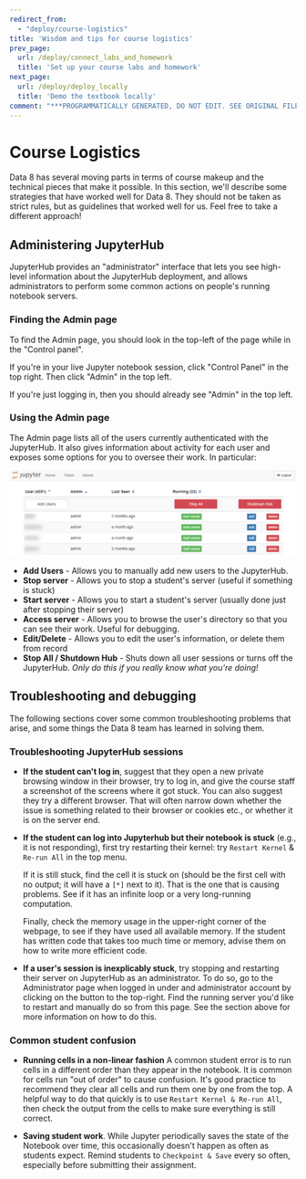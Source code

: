 ```yaml
---
redirect_from:
  - "deploy/course-logistics"
title: 'Wisdom and tips for course logistics'
prev_page:
  url: /deploy/connect_labs_and_homework
  title: 'Set up your course labs and homework'
next_page:
  url: /deploy/deploy_locally
  title: 'Demo the textbook locally'
comment: "***PROGRAMMATICALLY GENERATED, DO NOT EDIT. SEE ORIGINAL FILES IN /content***"
---
```

# Course Logistics

Data 8 has several moving parts in terms of course makeup and the
technical pieces that make it possible. In this section, we'll describe
some strategies that have worked well for Data 8. They should not be
taken as strict rules, but as guidelines that worked well for us. Feel
free to take a different approach!

## Administering JupyterHub

JupyterHub provides an "administrator" interface that lets you see high-level
information about the JupyterHub deployment, and allows administrators
to perform some common actions on people's running notebook servers.

### Finding the Admin page

To find the Admin page, you should look in the top-left of the page while
in the "Control panel".

If you're in your live Jupyter notebook session, click "Control Panel" in the
top right. Then click "Admin" in the top left.

If you're just logging in, then you should already see "Admin" in the top
left.

### Using the Admin page

The Admin page lists all of the users currently authenticated with the
JupyterHub. It also gives information about activity for each user and
exposes some options for you to oversee their work. In particular:

![Admin page](images/admin_page.png)

* **Add Users** - Allows you to manually add new users to the JupyterHub.
* **Stop server** - Allows you to stop a student's server (useful if something is stuck)
* **Start server** - Allows you to start a student's server (usually done just after stopping their server)
* **Access server** - Allows you to browse the user's directory so that you can see their work. Useful for debugging.
* **Edit/Delete** - Allows you to edit the user's information, or delete them from record
* **Stop All / Shutdown Hub** - Shuts down all user sessions or turns off the JupyterHub. *Only do this if you really know what you're doing!*

## Troubleshooting and debugging

The following sections cover some common troubleshooting problems that
arise, and some things the Data 8 team has learned in solving them.

### Troubleshooting JupyterHub sessions

- **If the student can't log in**, suggest that they open a new
  private browsing window in their browser, try to log in, and give
  the course staff a screenshot of the screens where it got stuck.
  You can also suggest they try a different browser.  That will often
  narrow down whether the issue is something related to their
  browser or cookies etc., or whether it is on the server end.

- **If the student can log into Jupyterhub but their notebook is stuck**
  (e.g., it is not responding), first try restarting their
  kernel: try `Restart Kernel` & `Re-run All` in the top
  menu.

  If it is still stuck, find the cell it is stuck on (should be the first
  cell with no output; it will have a `[*]` next to it).  That is the one that is
  causing problems.  See if it has an infinite loop or a very long-running
  computation.

  Finally, check the memory usage in the upper-right corner
  of the webpage, to see if they have used all available memory.  If the
  student has written code that takes too much time or memory, advise
  them on how to write more efficient code.

- **If a user's session is inexplicably stuck**, try stopping and restarting their server
  on JupyterHub as an administrator. To do so, go to the Administrator page
  when logged in under and administrator account by clicking on the button
  to the top-right. Find the running server you'd like to restart and manually
  do so from this page. See the section above for more information on how
  to do this.

### Common student confusion

- **Running cells in a non-linear fashion** A common student error
  is to run cells in a different order than
  they appear in the notebook.  It is common for cells run "out of order" to
  cause confusion. It's good practice to recommend they
  clear all cells and run them one by one from the top.
  A helpful way to do that quickly is to use `Restart Kernel & Re-run All`,
  then check the output from the cells to make sure everything is
  still correct.

- **Saving student work**. While Jupyter periodically saves the state of
  the Notebook over time, this occasionally doesn't happen as often as students
  expect. Remind students to `Checkpoint & Save` every so often,
  especially before submitting their assignment.
